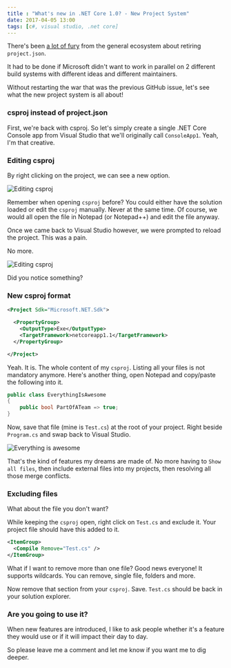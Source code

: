 ```yaml
---
title : "What's new in .NET Core 1.0? - New Project System"
date: 2017-04-05 13:00
tags: [c#, visual studio, .net core]
---
```


There's been [a lot of fury](https://github.com/aspnet/Home/issues/1433) from the general ecosystem about retiring `project.json`.

It had to be done if Microsoft didn't want to work in parallel on 2 different build systems with different ideas and different maintainers.

Without restarting the war that was the previous GitHub issue, let's see what the new project system is all about!

### csproj instead of project.json

First, we're back with csproj. So let's simply create a single .NET Core Console app from Visual Studio that we'll originally call `ConsoleApp1`. Yeah, I'm that creative.

### Editing csproj

By right clicking on the project, we can see a new option.

![Editing csproj](/posts/files/core-build-system/editing-csproj.png)

Remember when opening `csproj` before? You could either have the solution loaded or edit the `csproj` manually. Never at the same time. Of course, we would all open the file in Notepad (or Notepad++) and edit the file anyway.

Once we came back to Visual Studio however, we were prompted to reload the project. This was a pain.

No more.

![Editing csproj](/posts/files/core-build-system/editing-csproj-2.png)

Did you notice something?

### New csproj format

```xml
<Project Sdk="Microsoft.NET.Sdk">

  <PropertyGroup>
    <OutputType>Exe</OutputType>
    <TargetFramework>netcoreapp1.1</TargetFramework>
  </PropertyGroup>

</Project>
```

Yeah. It is. The whole content of my `csproj`. Listing all your files is not mandatory anymore. Here's another thing, open Notepad and copy/paste the following into it.

```csharp
public class EverythingIsAwesome
{
    public bool PartOfATeam => true;
}
```

Now, save that file (mine is `Test.cs`) at the root of your project. Right beside `Program.cs` and swap back to Visual Studio.

![Everything is awesome](/posts/files/core-build-system/editing-csproj-3.png)

That's the kind of features my dreams are made of. No more having to `Show all files`, then include external files into my projects, then resolving all those merge conflicts.

### Excluding files

What about the file you don't want?

While keeping the `csproj` open, right click on `Test.cs` and exclude it. Your project file should have this added to it.

```xml
<ItemGroup>
  <Compile Remove="Test.cs" />
</ItemGroup>
```

What if I want to remove more than one file? Good news everyone! It supports wildcards. You can remove, single file, folders and more.

Now remove that section from your `csproj`. Save. `Test.cs` should be back in your solution explorer.

### Are you going to use it?

When new features are introduced, I like to ask people whether it's a feature they would use or if it will impact their day to day.

So please leave me a comment and let me know if you want me to dig deeper.
